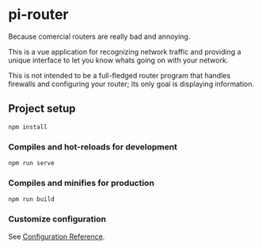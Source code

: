# pi-router
Because comercial routers are really bad and annoying.

This is a vue application for recognizing network traffic and providing a unique interface to let you know whats going on with your network.

This is not intended to be a full-fledged router program that handles firewalls and configuring your router; its only goal is displaying information.

## Project setup
```
npm install
```

### Compiles and hot-reloads for development
```
npm run serve
```

### Compiles and minifies for production
```
npm run build
```

### Customize configuration
See [Configuration Reference](https://cli.vuejs.org/config/).
